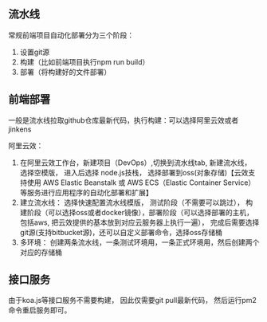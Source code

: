 ## 流水线

常规前端项目自动化部署分为三个阶段：
1. 设置git源
2. 构建（比如前端项目执行npm run build）
3. 部署（将构建好的文件部署）


## 前端部署

一般是流水线拉取github仓库最新代码，执行构建：可以选择阿里云效或者jinkens


阿里云效： 
1.  在阿里云效工作台，新建项目（DevOps）,切换到流水线tab, 新建流水线， 选择空模版， 进入后选择 node.js技栈， 选择部署到oss(对象存储)【云效支持使用 AWS Elastic Beanstalk 或 AWS ECS（Elastic Container Service）等服务进行应用程序的自动化部署和扩展】
2.  建立流水线： 选择快速配置流水线模版， 测试阶段（不需要可以跳过）， 构建阶段（可以选择oss或者docker镜像），部署阶段（可以选择部署的主机，包括aws, 把云效提供的基本放到对应云服务器上执行一遍）， 完成后需要选择git源(支持bitbucket源)，还可以自定义部署命令，选择oss存储桶
3.  多环境： 创建两条流水线，一条测试环境用，一条正式环境用，然后创建两个对应的存储桶



## 接口服务

由于koa.js等接口服务不需要构建， 因此仅需要git pull最新代码， 然后运行pm2命令重启服务即可。